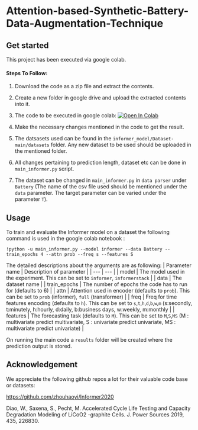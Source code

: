# Attention-based-Synthetic-Battery-Data-Augmentation-Technique

## Get started
This project has been executed via google colab.


#### Steps To Follow:

1. Download the code as a zip file and extract the contents.

2. Create a new folder in google drive and upload the extracted contents into it.

3. The code to be executed in google colab: [![Open In Colab](https://colab.research.google.com/assets/colab-badge.svg)](https://colab.research.google.com/drive/1zAZ_TRzqYrBMC7ytMzo9DJClzE1I8rs1#scrollTo=JgRskn6_EIw-)

4. Make the necessary changes mentioned in the code to get the result.
 
5. The datsasets used can be found in the `informer_model/Dataset-main/datasets` folder. Any new dataset to be used should be uploaded in the mentioned folder.
 
6. All changes pertaining to prediction length, dataset etc can be done in `main_informer.py` script. 

7. The dataset can be changed in `main_informer.py` in `data parser` under `Battery` (The name of the csv file used should be mentioned under the `data` parameter. The target parameter can be varied under the parameter `T`).


## Usage

To train and evaluate the Informer model on a dataset the following command is used in the google colab notebook :

```train & evaluate
!python -u main_informer.py --model informer --data Battery --train_epochs 4 --attn prob --freq s --features S 
```
The detailed descriptions about the arguments are as following:
| Parameter name | Description of parameter |
| --- | --- |
| model | The model used in the experiment. This can be set to `informer`, `informerstack` |
| data | The dataset name |
| train_epochs | The number of epochs the code has to run for (defaults to 6) |
| attn | Attention used in encoder (defaults to `prob`). This can be set to `prob` (informer), `full` (transformer) |
| freq | Freq for time features encoding (defaults to `h`). This can be set to `s`,`t`,`h`,`d`,`b`,`w`,`m` (s:secondly, t:minutely, h:hourly, d:daily, b:business days, w:weekly, m:monthly |
| features | The forecasting task (defaults to `M`). This can be set to `M`,`S`,`MS` (M : multivariate predict multivariate, S : univariate predict univariate, MS : multivariate predict univariate) |

On running the main code a `results` folder will be created where the prediction output is stored.

## Acknowledgement
We appreciate the following github repos a lot for their valuable code base or datasets:

https://github.com/zhouhaoyi/Informer2020

Diao, W., Saxena, S., Pecht, M. Accelerated Cycle Life Testing and Capacity Degradation Modeling of LiCoO2 -graphite Cells. J. Power Sources 2019, 435, 226830.

